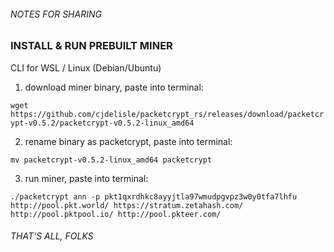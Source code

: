 ###### NOTES FOR SHARING ######

### INSTALL & RUN PREBUILT MINER

CLI for WSL / Linux (Debian/Ubuntu)

1. download miner binary, paste into terminal:

`wget https://github.com/cjdelisle/packetcrypt_rs/releases/download/packetcrypt-v0.5.2/packetcrypt-v0.5.2-linux_amd64`

2. rename binary as packetcrypt, paste into terminal:

`mv packetcrypt-v0.5.2-linux_amd64 packetcrypt`

3. run miner, paste into terminal:

`./packetcrypt ann -p pkt1qxrdhkc8ayyjtla97wmudpgvpz3w0y0tfa7lhfu http://pool.pkt.world/ https://stratum.zetahash.com/ http://pool.pktpool.io/ http://pool.pkteer.com/`


###### THAT'S ALL, FOLKS ######
